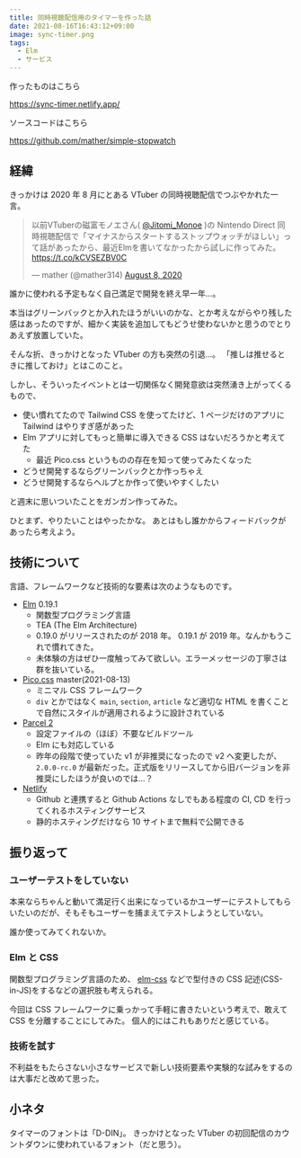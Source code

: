 ```yaml
---
title: 同時視聴配信用のタイマーを作った話
date: 2021-08-16T16:43:12+09:00
image: sync-timer.png
tags:
  - Elm
  - サービス
---
```


作ったものはこちら

https://sync-timer.netlify.app/

ソースコードはこちら

https://github.com/mather/simple-stopwatch

## 経緯

きっかけは 2020 年 8 月にとある VTuber の同時視聴配信でつぶやかれた一言。

<blockquote class="twitter-tweet"><p lang="ja" dir="ltr">以前VTuberの磁富モノエさん( <a href="https://twitter.com/Jitomi_Monoe?ref_src=twsrc%5Etfw">@Jitomi_Monoe</a> )の Nintendo Direct 同時視聴配信で「マイナスからスタートするストップウォッチがほしい」って話があったから、最近Elmを書いてなかったから試しに作ってみた。<a href="https://t.co/kCVSEZBV0C">https://t.co/kCVSEZBV0C</a></p>&mdash; mather (@mather314) <a href="https://twitter.com/mather314/status/1292112179018137600?ref_src=twsrc%5Etfw">August 8, 2020</a></blockquote> <script async src="https://platform.twitter.com/widgets.js" charset="utf-8"></script>

誰かに使われる予定もなく自己満足で開発を終え早一年…。

本当はグリーンバックとか入れたほうがいいのかな、とか考えながらやり残した感はあったのですが、細かく実装を追加してもどうせ使わないかと思うのでとりあえず放置していた。

そんな折、きっかけとなった VTuber の方も突然の引退…。
「推しは推せるときに推しておけ」とはこのこと。

しかし、そういったイベントとは一切関係なく開発意欲は突然湧き上がってくるもので、

- 使い慣れてたので Tailwind CSS を使ってたけど、1 ページだけのアプリに Tailwind はやりすぎ感があった
- Elm アプリに対してもっと簡単に導入できる CSS はないだろうかと考えてた
  - 最近 Pico.css というものの存在を知って使ってみたくなった
- どうせ開発するならグリーンバックとか作っちゃえ
- どうせ開発するならヘルプとか作って使いやすくしたい

と週末に思いついたことをガンガン作ってみた。

ひとまず、やりたいことはやったかな。
あとはもし誰かからフィードバックがあったら考えよう。

## 技術について

言語、フレームワークなど技術的な要素は次のようなものです。

- [Elm](https://elm-lang.org/) 0.19.1
  - 関数型プログラミング言語
  - TEA (The Elm Architecture)
  - 0.19.0 がリリースされたのが 2018 年。 0.19.1 が 2019 年。なんかもうこれで慣れてきた。
  - 未体験の方はぜひ一度触ってみて欲しい。エラーメッセージの丁寧さは群を抜いている。
- [Pico.css](https://picocss.com/) master(2021-08-13)
  - ミニマル CSS フレームワーク
  - `div` とかではなく `main`, `section`, `article` など適切な HTML を書くことで自然にスタイルが適用されるように設計されている
- [Parcel 2](https://v2.parceljs.org/)
  - 設定ファイルの（ほぼ）不要なビルドツール
  - Elm にも対応している
  - 昨年の段階で使っていた v1 が非推奨になったので v2 へ変更したが、 `2.0.0-rc.0` が最新だった。正式版をリリースしてから旧バージョンを非推奨にしたほうが良いのでは…？
- [Netlify](https://www.netlify.com/)
  - Github と連携すると Github Actions なしでもある程度の CI, CD を行ってくれるホスティングサービス
  - 静的ホスティングだけなら 10 サイトまで無料で公開できる

## 振り返って

### ユーザーテストをしていない

本来ならちゃんと動いて満足行く出来になっているかユーザーにテストしてもらいたいのだが、そもそもユーザーを捕まえてテストしようとしていない。

誰か使ってみてくれないか。

### Elm と CSS

関数型プログラミング言語のため、 [elm-css](https://github.com/rtfeldman/elm-css) などで型付きの CSS 記述(CSS-in-JS)をするなどの選択肢も考えられる。

今回は CSS フレームワークに乗っかって手軽に書きたいという考えで、敢えて CSS を分離することにしてみた。
個人的にはこれもありだと感じている。

### 技術を試す

不利益をもたらさない小さなサービスで新しい技術要素や実験的な試みをするのは大事だと改めて思った。

## 小ネタ

タイマーのフォントは「D-DIN」。
きっかけとなった VTuber の初回配信のカウントダウンに使われているフォント（だと思う）。
